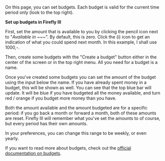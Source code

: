 On this page, you can set budgets. Each budget is valid for the current time period only (look to the top right).

**Set up budgets in Firefly III**

First, set the amount that is available to you by clicking the pencil icon next to "*Available in ~~~*". By default, this is zero. Click the (i) icon to get an indication of what you could spend next month. In this example, I shall use 1000,-.

Then, create some budgets with the "Create a budget" button either in the center of the screen or in the top right menu. All you need for a budget is a name.

Once you've created some budgets you can set the amount of the budget using the input below the name. If you have already spent money in a budget, this will be shown as well. You can see that the top blue bar will update. It will be blue if you have budgeted all the money available, and turn red / orange if you budget more money than you have.

Both the amount available and the amount budgeted are for a specific period: if you go back a month or forward a month, both of these amounts are reset. Firefly III will remember what you've set the amounts to of course, but every period has their own amounts.

In your preferences, you can change this range to be weekly, or even yearly.

If you want to read more about budgets, check out the [official documentation on budgets](https://docs.firefly-iii.org/concepts/budgets).